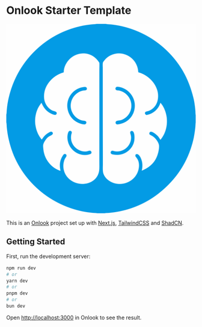 # Onlook Starter Template

<p align="center">
  <img src="public/images/2d-logo--side-view-of-the-brain.png" />
</p>

This is an [Onlook](https://onlook.dev/) project set up with [Next.js](https://nextjs.org/), [TailwindCSS](https://tailwindcss.com/) and [ShadCN](https://ui.shadcn.com).

## Getting Started

First, run the development server:

```bash
npm run dev
# or
yarn dev
# or
pnpm dev
# or
bun dev
```

Open [http://localhost:3000](http://localhost:3000) in Onlook to see the result.